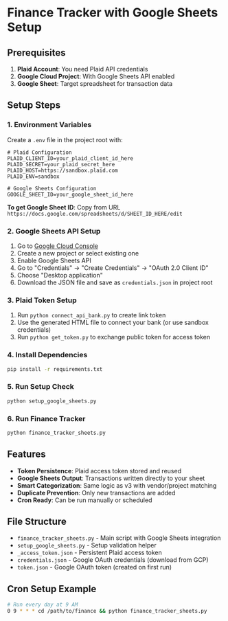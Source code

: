# Finance Tracker with Google Sheets Setup

## Prerequisites

1. **Plaid Account**: You need Plaid API credentials
2. **Google Cloud Project**: With Google Sheets API enabled
3. **Google Sheet**: Target spreadsheet for transaction data

## Setup Steps

### 1. Environment Variables

Create a `.env` file in the project root with:

```env
# Plaid Configuration
PLAID_CLIENT_ID=your_plaid_client_id_here
PLAID_SECRET=your_plaid_secret_here
PLAID_HOST=https://sandbox.plaid.com
PLAID_ENV=sandbox

# Google Sheets Configuration
GOOGLE_SHEET_ID=your_google_sheet_id_here
```

**To get Google Sheet ID**: Copy from URL `https://docs.google.com/spreadsheets/d/SHEET_ID_HERE/edit`

### 2. Google Sheets API Setup

1. Go to [Google Cloud Console](https://console.cloud.google.com/)
2. Create a new project or select existing one
3. Enable Google Sheets API
4. Go to "Credentials" → "Create Credentials" → "OAuth 2.0 Client ID"
5. Choose "Desktop application"
6. Download the JSON file and save as `credentials.json` in project root

### 3. Plaid Token Setup

1. Run `python connect_api_bank.py` to create link token
2. Use the generated HTML file to connect your bank (or use sandbox credentials)
3. Run `python get_token.py` to exchange public token for access token

### 4. Install Dependencies

```bash
pip install -r requirements.txt
```

### 5. Run Setup Check

```bash
python setup_google_sheets.py
```

### 6. Run Finance Tracker

```bash
python finance_tracker_sheets.py
```

## Features

- **Token Persistence**: Plaid access token stored and reused
- **Google Sheets Output**: Transactions written directly to your sheet
- **Smart Categorization**: Same logic as v3 with vendor/project matching
- **Duplicate Prevention**: Only new transactions are added
- **Cron Ready**: Can be run manually or scheduled

## File Structure

- `finance_tracker_sheets.py` - Main script with Google Sheets integration
- `setup_google_sheets.py` - Setup validation helper
- `_access_token.json` - Persistent Plaid access token
- `credentials.json` - Google OAuth credentials (download from GCP)
- `token.json` - Google OAuth token (created on first run)

## Cron Setup Example

```bash
# Run every day at 9 AM
0 9 * * * cd /path/to/finance && python finance_tracker_sheets.py
```
